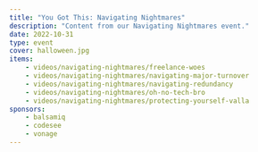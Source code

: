 ```yaml
---
title: "You Got This: Navigating Nightmares"
description: "Content from our Navigating Nightmares event."
date: 2022-10-31
type: event
cover: halloween.jpg
items:
    - videos/navigating-nightmares/freelance-woes
    - videos/navigating-nightmares/navigating-major-turnover
    - videos/navigating-nightmares/navigating-redundancy
    - videos/navigating-nightmares/oh-no-tech-bro
    - videos/navigating-nightmares/protecting-yourself-valla
sponsors:
    - balsamiq
    - codesee
    - vonage
---
```

